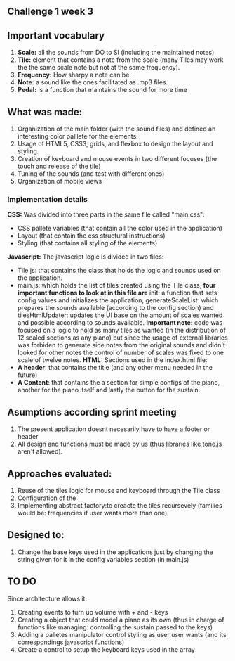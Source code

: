 ## Challenge 1 week 3

## Important vocabulary
1. __Scale:__ all the sounds from DO to SI (including the maintained notes)
2. __Tile:__ element that contains a note from the scale (many Tiles may work the the same scale note but not at the same frequency).
3. __Frequency:__ How sharpy a note can be.
4. __Note:__ a sound like the ones facilitated as .mp3 files.
5. __Pedal:__ is a function that maintains the sound for more time

## What was made:
1. Organization of the main folder (with the sound files) and defined an interesting color palllete for the elements.
2. Usage of HTML5, CSS3, grids, and flexbox to design the layout and styling.
3. Creation of keyboard and mouse events in two different focuses (the touch and release of the tile)
4. Tuning of the sounds (and test with different ones)
5. Organization of mobile views

### Implementation details
__CSS:__
Was divided into three parts in the same file called "main.css":
- CSS pallete variables (that contain all the color used in the application)
- Layout (that contain the css structural instructions)
- Styling (that contains all styling of the elements)

__Javascript:__
The javascript logic is divided in two files:
- Tile.js: that contains the class that holds the logic and sounds used on the application.
- main.js: which holds the list of tiles created using the Tile class, __four important functions to look at in this file are__ init: a function that sets config values and initializes the application, generateScaleList: which prepares the sounds available (according to the config section) and tilesHtmlUpdater: updates the UI base on the amount of scales wanted and possible according to sounds available.
__Important note:__ code was focused on a logic to hold as many tiles as wanted (in the distribution of 12 scaled sections as any piano) but since the usage of external libraries was forbiden to generate side notes from the original sounds and didn't looked for other notes the control of number of scales was fixed to one scale of twelve notes.
__HTML:__
Sections used in the index.html file:
- __A header__:  that contains the title (and any other menu needed in the future)
- __A Content__: that contains the  a section for simple configs of the piano, another for the piano itself and lastly the button for the sustain.

## Asumptions according sprint meeting
1. The present application doesnt necesarily have to have a footer or header
2. All design and functions must be made by us (thus libraries like tone.js aren't allowed).

## Approaches evaluated:
1. Reuse of the tiles logic for mouse and keyboard through the Tile class
2. Configuration of the 
2. Implementing abstract factory:to creacte the tiles recursevely (families would be: frequencies if user wants more than one)

## Designed to:
1. Change the base keys used in the applications just by changing the string given for it in the config variables section (in main.js)

## TO DO
Since architecture allows it:
1. Creating events to turn up volume with + and - keys
2. Creating a object that could model a piano as its own (thus in charge of functions like managing: controlling the sustain passed to the keys)
3. Adding a palletes manipulator control styling as user user wants (and its correspondings javascript functions)
4. Create a control to setup the keyboard keys used in the array